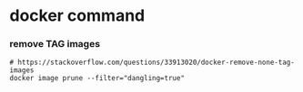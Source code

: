 # docker command

### remove <none> TAG images
```
# https://stackoverflow.com/questions/33913020/docker-remove-none-tag-images
docker image prune --filter="dangling=true"
```
